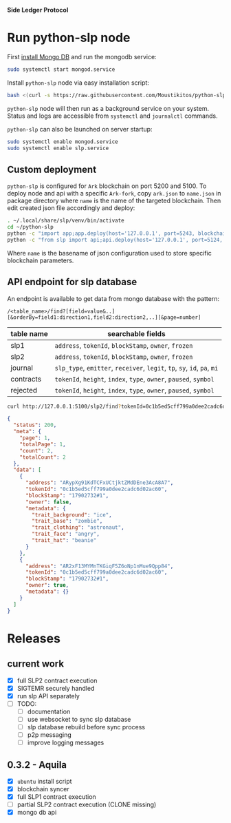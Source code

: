 **Side Ledger Protocol**

# Run python-slp node

First [install Mongo DB](https://docs.mongodb.com/manual/tutorial/#installation) and run the mongodb service:

```sh
sudo systemctl start mongod.service
```

Install `python-slp` node via easy installation script:

```sh
bash <(curl -s https://raw.githubusercontent.com/Moustikitos/python-slp/master/slp-install.sh)
```

`python-slp` node will then run as a background service on your system. Status and logs are accessible from `systemctl` and `journalctl` commands.

`python-slp` can also be launched on server startup:

```sh
sudo systemctl enable mongod.service
sudo systemctl enable slp.service
```

## Custom deployment

`python-slp` is configured for `Ark` blockchain on port 5200 and 5100. To deploy node and api with a specific `Ark-fork`, copy `ark.json` to `name.json` in package directory where `name` is the name of the targeted blockchain. Then edit created json file accordingly and deploy:

```sh
. ~/.local/share/slp/venv/bin/activate
cd ~/python-slp
python -c "import app;app.deploy(host='127.0.0.1', port=5243, blockchain='name')"
python -c "from slp import api;api.deploy(host='127.0.0.1', port=5124, blockchain='name')"
```

Where `name` is the basename of json configuration used to store specific blockchain parameters.

## API endpoint for slp database

An endpoint is available to get data from mongo database with the pattern:

`/<table_name>/find?[field=value&..][&orderBy=field1:direction1,field2:direction2,..][&page=number]`

table name|searchable fields
-|-
slp1|`address`, `tokenId`, `blockStamp`, `owner`, `frozen`
slp2|`address`, `tokenId`, `blockStamp`, `owner`, `frozen`
journal|`slp_type`, `emitter`, `receiver`, `legit`, `tp`, `sy`, `id`, `pa`, `mi`
contracts|`tokenId`, `height`, `index`, `type`, `owner`, `paused`, `symbol`
rejected|`tokenId`, `height`, `index`, `type`, `owner`, `paused`, `symbol`

```bash
curl http://127.0.0.1:5100/slp2/find?tokenId=0c1b5ed5cff799a0dee2cadc6d02ac60
```
```json
{
  "status": 200,
  "meta": {
    "page": 1,
    "totalPage": 1,
    "count": 2,
    "totalCount": 2
  },
  "data": [
    {
      "address": "ARypXg91KdTCFxUCtjktZMdDEne3AcA8A7",
      "tokenId": "0c1b5ed5cff799a0dee2cadc6d02ac60",
      "blockStamp": "17902732#1",
      "owner": false,
      "metadata": {
        "trait_background": "ice",
        "trait_base": "zombie",
        "trait_clothing": "astronaut",
        "trait_face": "angry",
        "trait_hat": "beanie"
      }
    },
    {
      "address": "AR2xF13MYMnTKGiqF5Z6oNp1nMue9Qpp84",
      "tokenId": "0c1b5ed5cff799a0dee2cadc6d02ac60",
      "blockStamp": "17902732#1",
      "owner": true,
      "metadata": {}
    }
  ]
}
```

# Releases

## current work
  - [x] full SLP2 contract execution
  - [x] SIGTEMR securely handled
  - [x] run slp API separately
  - [ ] TODO:
    - [ ] documentation
    - [ ] use websocket to sync slp database
    - [ ] slp database rebuild before sync process
    - [ ] p2p messaging
    - [ ] improve logging messages

## 0.3.2 - Aquila
  - [x] `ubuntu` install script
  - [x] blockchain syncer
  - [x] full SLP1 contract execution
  - [ ] partial SLP2 contract execution (CLONE missing)
  - [x] mongo db api
